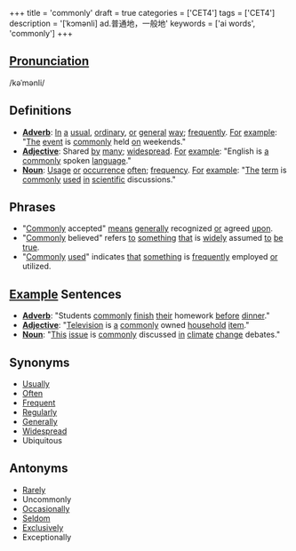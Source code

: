 +++
title = 'commonly'
draft = true
categories = ['CET4']
tags = ['CET4']
description = '[ˈkɔmənli] ad.普通地，一般地'
keywords = ['ai words', 'commonly']
+++

## [Pronunciation](/post/pronunciation/)
/kəˈmənli/

## Definitions
- **[Adverb](/post/adverb/)**: [In](/post/in/) [a](/post/a/) [usual](/post/usual/), [ordinary](/post/ordinary/), [or](/post/or/) [general](/post/general/) [way](/post/way/); [frequently](/post/frequently/). [For](/post/for/) [example](/post/example/): "[The](/post/the/) [event](/post/event/) is [commonly](/post/commonly/) held [on](/post/on/) weekends."
- **[Adjective](/post/adjective/)**: Shared [by](/post/by/) [many](/post/many/); [widespread](/post/widespread/). [For](/post/for/) [example](/post/example/): "English is [a](/post/a/) [commonly](/post/commonly/) spoken [language](/post/language/)."
- **[Noun](/post/noun/)**: [Usage](/post/usage/) [or](/post/or/) [occurrence](/post/occurrence/) [often](/post/often/); [frequency](/post/frequency/). [For](/post/for/) [example](/post/example/): "[The](/post/the/) [term](/post/term/) is [commonly](/post/commonly/) [used](/post/used/) [in](/post/in/) [scientific](/post/scientific/) discussions."

## Phrases
- "[Commonly](/post/commonly/) accepted" [means](/post/means/) [generally](/post/generally/) recognized [or](/post/or/) agreed [upon](/post/upon/).
- "[Commonly](/post/commonly/) believed" refers [to](/post/to/) [something](/post/something/) [that](/post/that/) is [widely](/post/widely/) assumed [to](/post/to/) [be](/post/be/) [true](/post/true/).
- "[Commonly](/post/commonly/) [used](/post/used/)" indicates [that](/post/that/) [something](/post/something/) is [frequently](/post/frequently/) employed [or](/post/or/) utilized.

## [Example](/post/example/) Sentences
- **[Adverb](/post/adverb/)**: "Students [commonly](/post/commonly/) [finish](/post/finish/) [their](/post/their/) homework [before](/post/before/) [dinner](/post/dinner/)."
- **[Adjective](/post/adjective/)**: "[Television](/post/television/) is [a](/post/a/) [commonly](/post/commonly/) owned [household](/post/household/) [item](/post/item/)."
- **[Noun](/post/noun/)**: "[This](/post/this/) [issue](/post/issue/) is [commonly](/post/commonly/) discussed [in](/post/in/) [climate](/post/climate/) [change](/post/change/) debates."

## Synonyms
- [Usually](/post/usually/)
- [Often](/post/often/)
- [Frequent](/post/frequent/)
- [Regularly](/post/regularly/)
- [Generally](/post/generally/)
- [Widespread](/post/widespread/)
- Ubiquitous

## Antonyms
- [Rarely](/post/rarely/)
- Uncommonly
- [Occasionally](/post/occasionally/)
- [Seldom](/post/seldom/)
- [Exclusively](/post/exclusively/)
- Exceptionally
